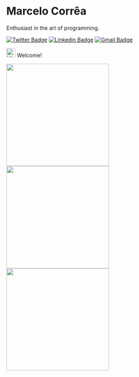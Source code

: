 # Marcelo Corrêa

Enthusiast in the art of programming.

[![Twitter Badge](https://img.shields.io/badge/-@__macorrea-6633cc?style=flat-square&labelColor=6633cc&logo=twitter&logoColor=white&link=https://twitter.com/__macorrea)](https://twitter.com/__macorrea)
[![Linkedin Badge](https://img.shields.io/badge/-Marcelo%20Correa-6633cc?style=flat-square&logo=Linkedin&logoColor=white&link=https://www.linkedin.com/in/devmacorrea/)](https://www.linkedin.com/in/devmacorrea/)
[![Gmail Badge](https://img.shields.io/badge/-marcelo.correa.dev@gmail.com-6633cc?style=flat-square&logo=Gmail&logoColor=white&link=mailto:marcelo.correa.dev@gmail.com)](mailto:marcelo.correa.dev@gmail.com)

<img src='https://qpluspicture.oss-cn-beijing.aliyuncs.com/6LjjQA/Hi.gif' alt='Hi' width="24"/> Welcome!    



<p float="left">
  <a href="https://gist.github.com/ma-xlo/a3eead609396b61b0438dd8ae742abcb" alt="Fibonacci sequence in C"> <img src="https://i.imgur.com/3EdAQ4p.png" width="270" height="270" align="middle"/> 
  <a href="https://gist.github.com/ma-xlo/bf21e9a4e79f334206bfcd2e840e9759" alt="Phi constant in C"><img src="https://i.imgur.com/6vxpewY.png" width="270" height="270" align="middle" /> </a>
      <a href="https://gist.github.com/ma-xlo/8b08c20572f8a03b2e0e281ffa2e22cd" alt="Euler constant in C"><img src="https://i.imgur.com/k99uank.png" width="270" height="270" align="middle" /> </a>
</p>
